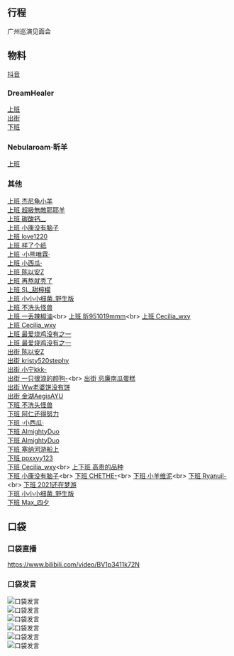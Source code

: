 ## 行程
广州巡演见面会

## 物料
[抖音](https://www.douyin.com/video/7022223790767738119)<br>
### DreamHealer
[上班](https://weibo.com/6375088879/KE2Omnx4N)<br>
[出街](https://weibo.com/6375088879/KE4b32Tg8)<br>
[下班](https://weibo.com/6375088879/KE5cVthpq)<br>
### Nebularoam·昕羊
[上班](https://weibo.com/7584954147/KE2WctEKL)<br>
### 其他
[上班 杰尼龟小羊](https://weibo.com/6675440576/KE2Air0yd)<br>
[上班 超級無敵耶耶羊](https://weibo.com/7405888276/KE2JH8ESq)<br>
[上班 碳酸钙__ ](https://weibo.com/7710350979/KE3Ie96Ml)<br>
[上班 小康没有脑子](https://weibo.com/6500497495/KE2RwlxiN)<br>
[上班 love1220](https://weibo.com/1678244323/KE2SssFgr)<br>
[上班 祥了个纸](http://t.cn/A6Md6Lpy)<br>
[上班 ·小熊唯霖·](http://t.cn/A6Md6Lp4)<br>
[上班 小西瓜·](http://t.cn/A6MBmuhs)<br>
[上班 陈以安Z](https://weibo.com/6430855949/KE4WEEBny)<br>
[上班 再熬就秃了](https://weibo.com/7077067083/KE7GhxdPw)<br>
[上班 SL_甜檸檬](https://weibo.com/6247330470/KE7kubQF9)<br>
[上班 小小小细菌_野生版](http://t.cn/A6Md6Lpb)<br>
[上班 不洗头怪兽](https://weibo.com/7437905720/KE3II23AO)<br>
[上班 一丢辣椒油](https://m.weibo.cn/status/4695856395063287?)<br>
[上班 昕951019mmm](https://m.weibo.cn/status/4695967146184518?)<br>
[上班 Cecilia_wxy](https://weibo.com/1626138803/KE2M2eUqz)<br>
[上班 Cecilia_wxy](https://weibo.com/1626138803/KE3iipXYN)<br>
[上班 最爱烧鸡没有之一](https://weibo.com/6382422764/KE3aAxWQP)<br>
[上班 最爱烧鸡没有之一](https://weibo.com/6382422764/KE2LvmrCv)<br>
[出街 陈以安Z](https://weibo.com/6430855949/KE4LsvOjL)<br>
[出街 kristy520stephy](https://weibo.com/5189455611/KE3YX5lPJ)<br>
[出街 小宁kkk-](https://weibo.com/6767077916/KE44mr5db)<br>
[出街 一只很浪的颜狗-](https://m.weibo.cn/status/4695496642007326?)<br>
[出街 忌廉南瓜蛋糕](https://weibo.com/1776710011/KEd6fDlun)<br>
[出街 Ww老婆饼没有饼](http://t.cn/A6MgSlrE)<br>
[出街 金湖AegisAYU](https://weibo.com/5198531440/KEzIUbjwt)<br>
[下班 不洗头怪兽](https://weibo.com/7437905720/KE6lTo8a7)<br>
[下班 阿仁还得努力](https://weibo.com/3984479942/KE5bO5eWw)<br>
[下班 ·小西瓜·](https://weibo.com/5738866272/KE6IRikkH)<br>
[下班 AlmightyDuo](https://weibo.com/2104299871/KE7kQD60L)<br>
[下班 AlmightyDuo](https://weibo.com/2104299871/KE7rDsdxA)<br>
[下班 塞纳河游船上](https://weibo.com/6454779727/KE7PIk2LP)<br>
[下班 ppxxyy123](https://weibo.com/5619799518/KE81v6mHk)<br>
[下班 Cecilia_wxy](https://weibo.com/1626138803/KE5Ao9F1U?)<br>
[上下班 高贵的品种](https://weibo.com/2891350945/KE7Kx5WlY)<br>
[下班 小康没有脑子](https://m.weibo.cn/status/4695559916749209?)<br>
[下班 CHETHE-](https://m.weibo.cn/status/4695596713905108?)<br>
[下班 小羊维泥](https://m.weibo.cn/status/4695572180632519?)<br>
[下班 Ryanuil-](https://m.weibo.cn/status/4695561569045777?)<br>
[下班 2021还在梦游](https://weibo.com/2979778301/KEcXUyUST)<br>
[下班 小小小细菌_野生版](https://weibo.com/2964462154/KEcpzaCC6)<br>
[下班 Max_四夕](http://t.cn/A6MgSlrV)<br>

## 口袋
### 口袋直播
https://www.bilibili.com/video/BV1p3411k72N
### 口袋发言
![口袋发言](./pocket48/imgs/messages1.jpeg)<br>
![口袋发言](./pocket48/imgs/P1.jpeg)<br>
![口袋发言](./pocket48/imgs/P2.jpeg)<br>
![口袋发言](./pocket48/imgs/P3.jpeg)<br>
![口袋发言](./pocket48/imgs/P4.jpeg)<br>
![口袋发言](./pocket48/imgs/P5.jpeg)<br>


